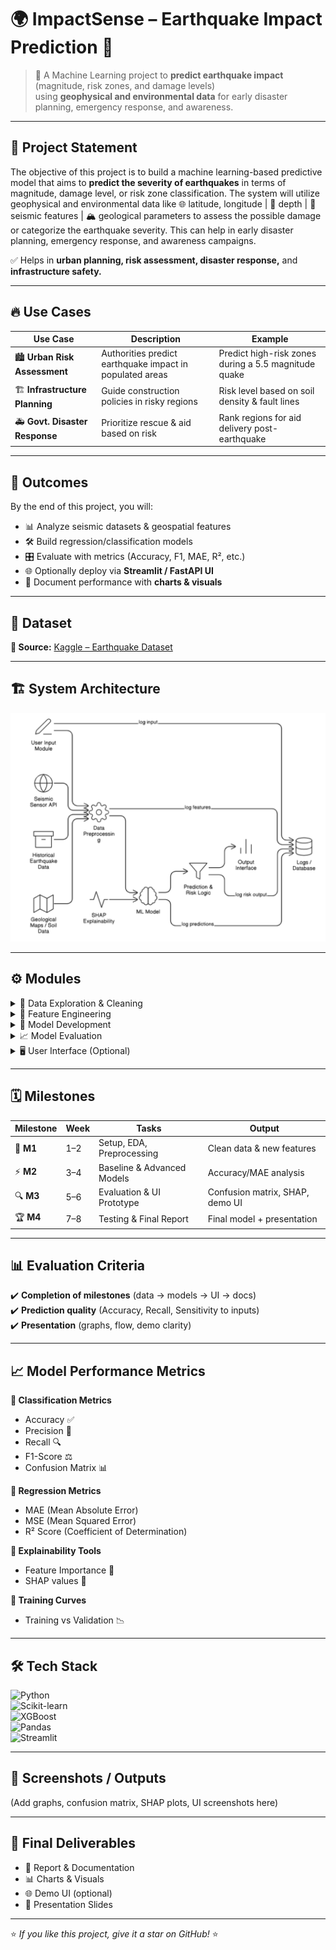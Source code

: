 # 🌍 ImpactSense – Earthquake Impact Prediction 🚨

> 🧠 A Machine Learning project to **predict earthquake impact** (magnitude, risk zones, and damage levels)  
> using **geophysical and environmental data** for early disaster planning, emergency response, and awareness.  

---

## 📌 Project Statement  

The objective of this project is to build a machine learning-based predictive model that aims to **predict the severity of earthquakes**  in terms of magnitude, damage level, or risk zone classification. The system will utilize geophysical
and environmental data like 🌐 latitude, longitude | 🌊 depth | 🌋 seismic features | 🏔️ geological parameters to assess
the possible damage or categorize the earthquake severity. This can help in early disaster planning, emergency
response, and awareness campaigns.

✅ Helps in **urban planning, risk assessment, disaster response,** and **infrastructure safety.**  

---

## 🔥 Use Cases  

| Use Case | Description | Example |
|----------|-------------|---------|
| 🏙️ **Urban Risk Assessment** | Authorities predict earthquake impact in populated areas | Predict high-risk zones during a 5.5 magnitude quake |
| 🏗️ **Infrastructure Planning** | Guide construction policies in risky regions | Risk level based on soil density & fault lines |
| 🚑 **Govt. Disaster Response** | Prioritize rescue & aid based on risk | Rank regions for aid delivery post-earthquake |

---

## 🎯 Outcomes  

By the end of this project, you will:  
- 📊 Analyze seismic datasets & geospatial features  
- 🛠️ Build regression/classification models  
- 🎛️ Evaluate with metrics (Accuracy, F1, MAE, R², etc.)  
- 🌐 Optionally deploy via **Streamlit / FastAPI UI**  
- 📑 Document performance with **charts & visuals**  

---

## 📂 Dataset  

**📌 Source:** [Kaggle – Earthquake Dataset](https://www.kaggle.com/)  

---

## 🏗️ System Architecture  

![System Architecture](images/system_architecture.png)  

---

## ⚙️ Modules  

<details>
<summary>📍 Data Exploration & Cleaning</summary>

- Load data, remove duplicates, handle missing values  
- Visualize depth, magnitude, latitude, longitude  

</details>

<details>
<summary>🧩 Feature Engineering</summary>

- Normalize/scale data  
- Create geospatial clusters, risk scores  
- Encode categorical features  

</details>

<details>
<summary>🤖 Model Development</summary>

- Logistic Regression, Random Forest, XGBoost  
- Experiment with non-linear models  

</details>

<details>
<summary>📈 Model Evaluation</summary>

- Accuracy, F1-score, MAE/MSE  
- Confusion matrix & feature importance  

</details>

<details>
<summary>🖥️ User Interface (Optional)</summary>

- Streamlit / FastAPI form  
- Input: magnitude, depth, soil type  
- Output: Impact prediction or risk category  

</details>

---

## 🗓️ Milestones  

| Milestone | Week | Tasks | Output |
|-----------|------|-------|--------|
| 🚀 **M1** | 1–2 | Setup, EDA, Preprocessing | Clean data & new features |
| ⚡ **M2** | 3–4 | Baseline & Advanced Models | Accuracy/MAE analysis |
| 🔍 **M3** | 5–6 | Evaluation & UI Prototype | Confusion matrix, SHAP, demo UI |
| 🏆 **M4** | 7–8 | Testing & Final Report | Final model + presentation |

---

## 📊 Evaluation Criteria  

✔️ **Completion of milestones** (data → models → UI → docs)  
✔️ **Prediction quality** (Accuracy, Recall, Sensitivity to inputs)  
✔️ **Presentation** (graphs, flow, demo clarity)  

---

## 📈 Model Performance Metrics  

**🔹 Classification Metrics**  
- Accuracy ✅  
- Precision 🎯  
- Recall 🔍  
- F1-Score ⚖️  
- Confusion Matrix 📊  

**🔹 Regression Metrics**  
- MAE (Mean Absolute Error)  
- MSE (Mean Squared Error)  
- R² Score (Coefficient of Determination)  

**🔹 Explainability Tools**  
- Feature Importance 🌟  
- SHAP values 🔬  

**🔹 Training Curves**  
- Training vs Validation 📉  

---

## 🛠️ Tech Stack  

![Python](https://img.shields.io/badge/Python-3.9-blue?logo=python)  
![Scikit-learn](https://img.shields.io/badge/Scikit--learn-ML-orange?logo=scikitlearn)  
![XGBoost](https://img.shields.io/badge/XGBoost-Boosting-red?logo=xgboost)  
![Pandas](https://img.shields.io/badge/Pandas-Data--Analysis-teal?logo=pandas)  
![Streamlit](https://img.shields.io/badge/Streamlit-UI-ff4b4b?logo=streamlit)  

---

## 📸 Screenshots / Outputs  

(Add graphs, confusion matrix, SHAP plots, UI screenshots here)  

---

## 🎤 Final Deliverables  

- 📘 Report & Documentation  
- 📊 Charts & Visuals  
- 🌐 Demo UI (optional)  
- 🎥 Presentation Slides  

---

⭐ *If you like this project, give it a star on GitHub!* ⭐

